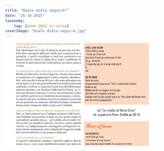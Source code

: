 ```yaml
---
title: "Quale dieta seguire?"
date: "16-10-2015"
taxonomy: 
    tag: [anno-2022-in-corso]
coverImage: "Quale dieta seguire.jpg"
---
```


![Quale dieta seguire.jpg](images/Quale%20dieta%20seguire.jpg)
